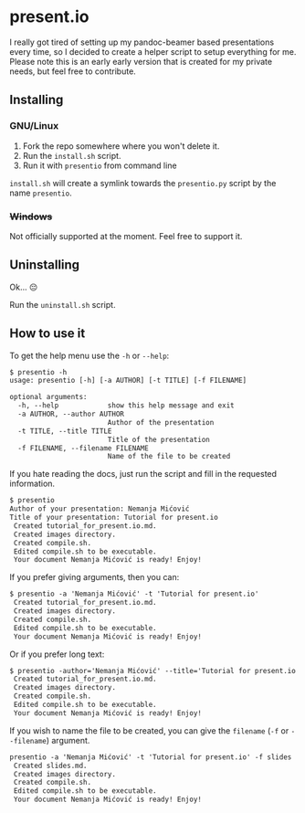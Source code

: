 # present.io

I really got tired of setting up my pandoc-beamer based presentations every time,
so I decided to create a helper script to setup everything for me. Please note
this is an early early version that is created for my private needs, but feel free to contribute.

## Installing

### GNU/Linux

1. Fork the repo somewhere where you won't delete it.
2. Run the `install.sh` script.
3. Run it with `presentio` from command line

`install.sh` will create a symlink towards the `presentio.py` script by
the name `presentio`.

### ~~Windows~~
Not officially supported at the moment. Feel free to support it.

## Uninstalling
Ok... :pensive:

Run the `uninstall.sh` script.

## How to use it
To get the help menu use the `-h` or `--help`:
```txt
$ presentio -h
usage: presentio [-h] [-a AUTHOR] [-t TITLE] [-f FILENAME]

optional arguments:
  -h, --help            show this help message and exit
  -a AUTHOR, --author AUTHOR
                        Author of the presentation
  -t TITLE, --title TITLE
                        Title of the presentation
  -f FILENAME, --filename FILENAME
                        Name of the file to be created
```

If you hate reading the docs, just run the script
and fill in the requested information.

```txt
$ presentio
Author of your presentation: Nemanja Mićović
Title of your presentation: Tutorial for present.io
 Created tutorial_for_present.io.md. 
 Created images directory. 
 Created compile.sh. 
 Edited compile.sh to be executable. 
 Your document Nemanja Mićović is ready! Enjoy!
```

If you prefer giving arguments, then you can:

```txt
$ presentio -a 'Nemanja Mićović' -t 'Tutorial for present.io'
 Created tutorial_for_present.io.md. 
 Created images directory. 
 Created compile.sh. 
 Edited compile.sh to be executable. 
 Your document Nemanja Mićović is ready! Enjoy! 
```

Or if you prefer long text:

```txt
$ presentio -author='Nemanja Mićović' --title='Tutorial for present.io'
 Created tutorial_for_present.io.md. 
 Created images directory. 
 Created compile.sh. 
 Edited compile.sh to be executable. 
 Your document Nemanja Mićović is ready! Enjoy! 
```

If you wish to name the file to be created,
you can give the `filename` (`-f` or `--filename`) argument.

```txt
presentio -a 'Nemanja Mićović' -t 'Tutorial for present.io' -f slides
 Created slides.md. 
 Created images directory. 
 Created compile.sh. 
 Edited compile.sh to be executable. 
 Your document Nemanja Mićović is ready! Enjoy!
```